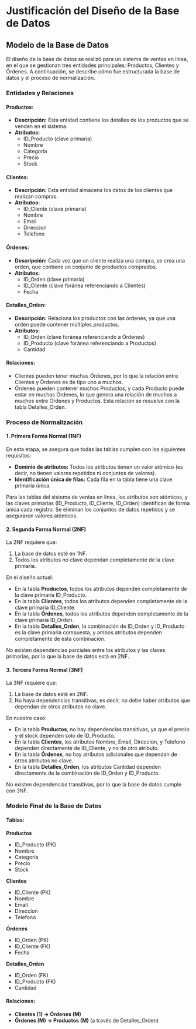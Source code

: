 
# Justificación del Diseño de la Base de Datos

## Modelo de la Base de Datos

El diseño de la base de datos se realizó para un sistema de ventas en línea, en el que se gestionan tres entidades principales: Productos, Clientes y Órdenes. A continuación, se describe cómo fue estructurada la base de datos y el proceso de normalización.

### Entidades y Relaciones

#### Productos:
- **Descripción:** Esta entidad contiene los detalles de los productos que se venden en el sistema.
- **Atributos:** 
  - ID_Producto (clave primaria)
  - Nombre
  - Categoria
  - Precio
  - Stock

#### Clientes:
- **Descripción:** Esta entidad almacena los datos de los clientes que realizan compras.
- **Atributos:** 
  - ID_Cliente (clave primaria)
  - Nombre
  - Email
  - Direccion
  - Telefono

#### Órdenes:
- **Descripción:** Cada vez que un cliente realiza una compra, se crea una orden, que contiene un conjunto de productos comprados.
- **Atributos:** 
  - ID_Orden (clave primaria)
  - ID_Cliente (clave foránea referenciando a Clientes)
  - Fecha

#### Detalles_Orden:
- **Descripción:** Relaciona los productos con las órdenes, ya que una orden puede contener múltiples productos.
- **Atributos:** 
  - ID_Orden (clave foránea referenciando a Órdenes)
  - ID_Producto (clave foránea referenciando a Productos)
  - Cantidad

#### Relaciones:
- Clientes pueden tener muchas Órdenes, por lo que la relación entre Clientes y Órdenes es de tipo uno a muchos.
- Órdenes pueden contener muchos Productos, y cada Producto puede estar en muchas Órdenes, lo que genera una relación de muchos a muchos entre Órdenes y Productos. Esta relación se resuelve con la tabla Detalles_Orden.

### Proceso de Normalización

#### 1. Primera Forma Normal (1NF)
En esta etapa, se asegura que todas las tablas cumplen con los siguientes requisitos:
- **Dominio de atributos:** Todos los atributos tienen un valor atómico (es decir, no tienen valores repetidos ni conjuntos de valores).
- **Identificación única de filas:** Cada fila en la tabla tiene una clave primaria única.

Para las tablas del sistema de ventas en línea, los atributos son atómicos, y las claves primarias (ID_Producto, ID_Cliente, ID_Orden) identifican de forma única cada registro. Se eliminan los conjuntos de datos repetidos y se aseguraron valores atómicos.

#### 2. Segunda Forma Normal (2NF)
La 2NF requiere que:
1. La base de datos esté en 1NF.
2. Todos los atributos no clave dependan completamente de la clave primaria.

En el diseño actual:
- En la tabla **Productos**, todos los atributos dependen completamente de la clave primaria ID_Producto.
- En la tabla **Clientes**, todos los atributos dependen completamente de la clave primaria ID_Cliente.
- En la tabla **Órdenes**, todos los atributos dependen completamente de la clave primaria ID_Orden.
- En la tabla **Detalles_Orden**, la combinación de ID_Orden y ID_Producto es la clave primaria compuesta, y ambos atributos dependen completamente de esta combinación.

No existen dependencias parciales entre los atributos y las claves primarias, por lo que la base de datos está en 2NF.

#### 3. Tercera Forma Normal (3NF)
La 3NF requiere que:
1. La base de datos esté en 2NF.
2. No haya dependencias transitivas, es decir, no debe haber atributos que dependan de otros atributos no clave.

En nuestro caso:
- En la tabla **Productos**, no hay dependencias transitivas, ya que el precio y el stock dependen solo de ID_Producto.
- En la tabla **Clientes**, los atributos Nombre, Email, Direccion, y Telefono dependen directamente de ID_Cliente, y no de otro atributo.
- En la tabla **Órdenes**, no hay atributos adicionales que dependan de otros atributos no clave.
- En la tabla **Detalles_Orden**, los atributos Cantidad dependen directamente de la combinación de ID_Orden y ID_Producto.

No existen dependencias transitivas, por lo que la base de datos cumple con 3NF.

### Modelo Final de la Base de Datos

#### Tablas:
**Productos**
- ID_Producto (PK)
- Nombre
- Categoria
- Precio
- Stock

**Clientes**
- ID_Cliente (PK)
- Nombre
- Email
- Direccion
- Telefono

**Órdenes**
- ID_Orden (PK)
- ID_Cliente (FK)
- Fecha

**Detalles_Orden**
- ID_Orden (FK)
- ID_Producto (FK)
- Cantidad

#### Relaciones:
- **Clientes (1) → Órdenes (M)**
- **Órdenes (M) → Productos (M)** (a través de Detalles_Orden)
